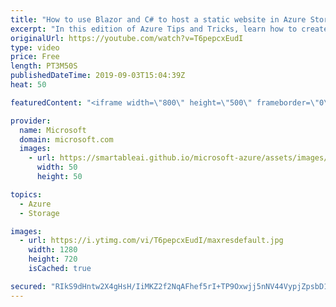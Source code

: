 ```yaml
---
title: "How to use Blazor and C# to host a static website in Azure Storage | Azure Tips and Tricks"
excerpt: "In this edition of Azure Tips and Tricks, learn how to create a client-side Blazor application that uses C# instead of JavaScript and host that as a static website in Azure Storage. This results in a completely C#-driven, fast, inexpensive, and reliable website running in Azure.   For more tips and tricks,"
originalUrl: https://youtube.com/watch?v=T6pepcxEudI
type: video
price: Free
length: PT3M50S
publishedDateTime: 2019-09-03T15:04:39Z
heat: 50

featuredContent: "<iframe width=\"800\" height=\"500\" frameborder=\"0\" src=\"https://www.youtube.com/embed/T6pepcxEudI\" allow=\"accelerometer; autoplay; encrypted-media; gyroscope; picture-in-picture\" allowfullscreen></iframe>"

provider:
  name: Microsoft
  domain: microsoft.com
  images:
    - url: https://smartableai.github.io/microsoft-azure/assets/images/organizations/microsoft.com-50x50.jpg
      width: 50
      height: 50

topics:
  - Azure
  - Storage

images:
  - url: https://i.ytimg.com/vi/T6pepcxEudI/maxresdefault.jpg
    width: 1280
    height: 720
    isCached: true

secured: "RIkS9dHntw2X4gHsH/IiMKZ2f2NqAFhef5rI+TP9Oxwjj5nNV44VypjZpsbD15iNCeuoaIgHrBSTl62+Gg5LcnqTnqNmMKXxMhlOWLL8N8LOPVS+KT2RZyNlmq/bxACV9SwstOYHShV+PrLIL96WWfR32Cqv2EOM+GacAjD596ryUfNTXXV1CHL5tOuerBpcohvmyne+ZzZAsC/x1i+YN2tUTt3pbEbP9lWs4+fxpK3eG2NyP/43bOlgmpZ37tSxv3sOyVjonPQSseWIKlYZtKeThvYSzcYkABnAA/0kz4PKYU9jcqcxE/YNi0P8my77T+Nrg392ueOFRap1m92LVhAPEXVhWDlnNJ6xnllpVlHMvJa1ANG+gHuUtK3HWav11vF//eYWXlAPSUZJLONC79UYk2SOW0IHk8h0ctE/hIk=;Q2FQ9m6CjY4bUMoNfJGrng=="
---
```


